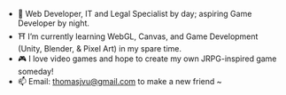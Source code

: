 - 👺 Web Developer, IT and Legal Specialist by day; aspiring Game Developer by night.
- ⛩️ I’m currently learning WebGL, Canvas, and Game Development (Unity, Blender, & Pixel Art) in my spare time.
- 🎮 I love video games and hope to create my own JRPG-inspired game someday! 
- 📫 Email: thomasjvu@gmail.com to make a new friend ~

<!---
thomasjvu/thomasjvu is a ✨ special ✨ repository because its `README.md` (this file) appears on your GitHub profile.
You can click the Preview link to take a look at your changes.
--->
